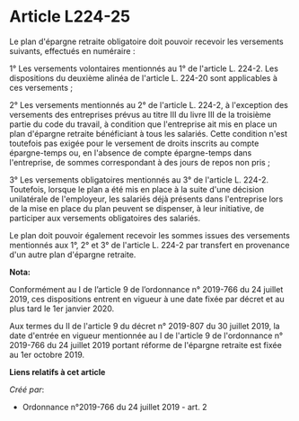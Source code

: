 # Article L224-25

Le plan d'épargne retraite obligatoire doit pouvoir recevoir les versements suivants, effectués en numéraire :

1° Les versements volontaires mentionnés au 1° de l'article L. 224-2. Les dispositions du deuxième alinéa de l'article L.
224-20 sont applicables à ces versements ;

2° Les versements mentionnés au 2° de l'article L. 224-2, à l'exception des versements des entreprises prévus au titre III du
livre III de la troisième partie du code du travail, à condition que l'entreprise ait mis en place un plan d'épargne retraite
bénéficiant à tous les salariés. Cette condition n'est toutefois pas exigée pour le versement de droits inscrits au compte
épargne-temps ou, en l'absence de compte épargne-temps dans l'entreprise, de sommes correspondant à des jours de repos non
pris ;

3° Les versements obligatoires mentionnés au 3° de l'article L. 224-2. Toutefois, lorsque le plan a été mis en place à la
suite d'une décision unilatérale de l'employeur, les salariés déjà présents dans l'entreprise lors de la mise en place du
plan peuvent se dispenser, à leur initiative, de participer aux versements obligatoires des salariés.

Le plan doit pouvoir également recevoir les sommes issues des versements mentionnés aux 1°, 2° et 3° de l'article L. 224-2
par transfert en provenance d'un autre plan d'épargne retraite.

**Nota:**

Conformément au I de l’article 9 de l’ordonnance n° 2019-766 du 24 juillet 2019, ces dispositions entrent en vigueur à une
date fixée par décret et au plus tard le 1er janvier 2020.

Aux termes du II de l'article 9 du décret n° 2019-807 du 30 juillet 2019, la date d'entrée en vigueur mentionnée au I de
l'article 9 de l'ordonnance n° 2019-766 du 24 juillet 2019 portant réforme de l'épargne retraite est fixée au 1er octobre
2019.

**Liens relatifs à cet article**

_Créé par_:

  - Ordonnance n°2019-766 du 24 juillet 2019 - art. 2
